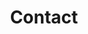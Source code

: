 ---
meta_title: "Contact"
title: "Contact"
description: "Get in touch with us for support and inquiries. We are here to help!"
draft: false

hero:
  subtitle: "Contact Us"
  title: "Get in Touch. <br> Contact Information and Support."
  description: "Your Trusted Partner in Data Protection with Cutting-Edge <br> Solutions for Comprehensive Data Security."
  image: "/images/logo-icon.png"
  list:
    - icon: "fa-solid fa-clock-rotate-left"
      title: "24/7 Customer Support"
      description: "Our dedicated support team is available 24/7 to assist you with any issues or questions you may have."
    - icon: "fa-regular fa-snowflake"
      title: "Self-help resources"
      description: "Access our extensive knowledge base for self-help resources, including step-by-step guides."


# Faq
accordion:
  title: "Frequently Asked Questions"
  subtitle: "FAQ"
  description: "Your Trusted Partner in Data Protection with Cutting-Edge <br> Solutions for Comprehensive Data Security."
---